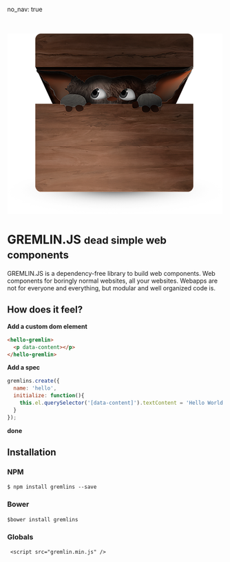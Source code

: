 no_nav: true

<div class="text-center">
    <p>
        <br><br>
        <img alt="logo" src="./img/logo.png">
    </p>
</div>

# GREMLIN.JS <small>dead simple web components</small>

<div class="lead">
GREMLIN.JS is a dependency-free library to build web components. Web components for boringly normal websites, all your
websites. Webapps are not for everyone and everything, but modular and well organized code is.
</div>

## How does it feel?


**Add a custom dom element**

``` html
<hello-gremlin>
  <p data-content></p>
</hello-gremlin>
```

**Add a spec**

``` javascript
gremlins.create({
  name: 'hello',
  initialize: function(){
    this.el.querySelector('[data-content]').textContent = 'Hello World!';
  }
});
```

**done**

<div class="well well-sm">
    <hello-gremlin>
      <span data-content></span>
    </hello-gremlin>
</div>

<script>
gremlins.create({
  name: 'hello',
  initialize: function(){
    this.el.querySelector('[data-content]').textContent = 'Hello World!';
  }
});
</script>

## Installation

### NPM

    $ npm install gremlins --save
    
### Bower

    $bower install gremlins
    
### Globals

     <script src="gremlin.min.js" />